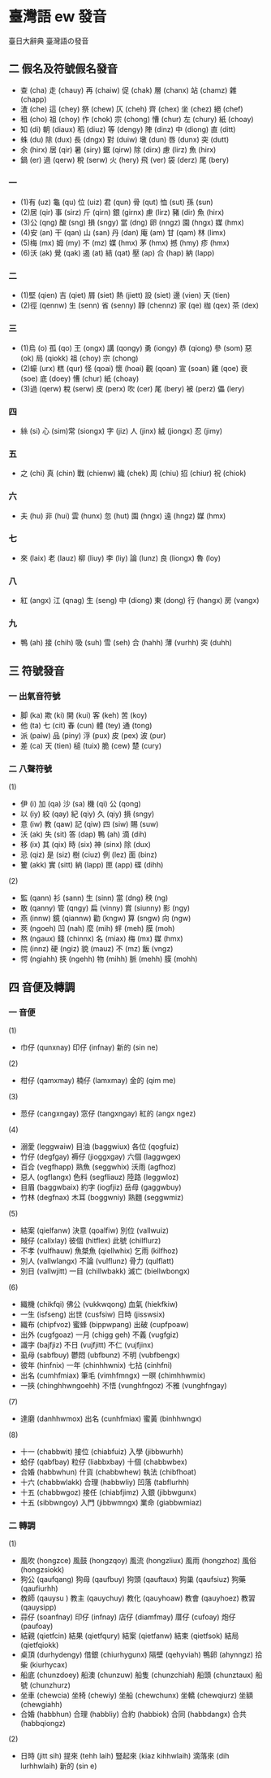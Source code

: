 # 臺灣語 ew 發音

臺日大辭典 臺灣語の發音

## 二 假名及符號假名發音

* 查 (cha) 走 (chauy) 再 (chaiw) 促 (chak) 層 (chanx) 站 (chamz) 雜 (chapp)
* 渣 (che) 這 (chey) 祭 (chew) 仄 (cheh) 齊 (chex) 坐 (chez) 絕 (chef)
* 租 (cho) 祖 (choy) 作 (chok) 宗 (chong) 慒 (chur) 左 (chury) 紙 (choay)
* 知 (di) 朝 (diaux) 稻 (diuz) 等 (dengy) 陣 (dinz) 中 (diong) 直 (ditt)
* 蛛 (du) 除 (dux) 長 (dngx) 對 (duiw) 墩 (dun) 唇 (dunx) 突 (dutt)
* 余 (hirx) 居 (qir) 暑 (siry) 鋸 (qirw) 除 (dirx) 慮 (lirz) 魚 (hirx)
* 鍋 (er) 過 (qerw) 稅 (serw) 火 (hery) 飛 (ver) 袋 (derz) 尾 (bery)

### 一

* (1)有 (uz) 龜 (qu) 位 (uiz) 君 (qun) 骨 (qut) 恤 (sut) 孫 (sun)
* (2)居 (qir) 事 (sirz) 斤 (qirn) 銀 (girnx) 慮 (lirz) 豬 (dir) 魚 (hirx)
* (3)公 (qng) 酸 (sng) 損 (sngy) 當 (dng) 卵 (nngz) 園 (hngx) 媒 (hmx)
* (4)安 (an) 干 (qan) 山 (san) 丹 (dan) 庵 (am) 甘 (qam) 林 (limx)
* (5)梅 (mx) 姆 (my) 不 (mz) 媒 (hmx) 茅 (hmx) 撼 (hmy) 疹 (hmx)
* (6)沃 (ak) 覺 (qak) 遏 (at) 結 (qat) 壓 (ap) 合 (hap) 納 (lapp)

### 二

* (1)堅 (qien) 吉 (qiet) 屑 (siet) 熱 (jiett)  設 (siet) 邊 (vien) 天 (tien)
* (2)徑 (qennw) 生 (senn) 省 (senny) 靜 (chennz) 家 (qe) 枷 (qex) 茶 (dex)

### 三

* (1)烏 (o) 孤 (qo) 王 (ongx) 講 (qongy) 勇 (iongy) 恭 (qiong) 參 (som) 惡 (ok) 局 (qiokk) 祖 (choy) 宗 (chong)
* (2)蠔 (urx) 糕 (qur) 怪 (qoai) 懷 (hoai) 觀 (qoan) 宣 (soan) 雞 (qoe) 衰 (soe) 底 (doey) 慒 (chur) 紙 (choay)
* (3)過 (qerw) 稅 (serw) 皮 (perx) 吹 (cer) 尾 (bery) 被 (perz) 儡 (lery)

### 四

* 絲 (si) 心 (sim)常 (siongx) 字 (jiz) 人 (jinx) 絨 (jiongx) 忍 (jimy)

### 五

* 之 (chi) 真 (chin) 戰 (chienw) 織 (chek) 周 (chiu) 招 (chiur) 祝 (chiok)

### 六

* 夫 (hu) 非 (hui) 雲 (hunx) 忽 (hut) 園 (hngx) 遠 (hngz) 媒 (hmx)

### 七

* 來 (laix) 老 (lauz) 柳 (liuy) 李 (liy) 論 (lunz) 良 (liongx) 魯 (loy)

### 八

* 紅 (angx) 江 (qnag) 生 (seng) 中 (diong) 東 (dong) 行 (hangx) 房 (vangx)

### 九

* 鴨 (ah) 接 (chih) 吸 (suh) 雪 (seh) 合 (hahh) 薄 (vurhh) 突 (duhh)

## 三 符號發音

### 一 出氣音符號

* 脚 (ka) 欺 (ki) 開 (kui) 客 (keh) 苦 (koy)
* 他 (ta) 七 (cit) 春 (cun) 體 (tey) 通 (tong)
* 派 (paiw) 品 (piny) 浮 (pux) 皮 (pex) 波 (pur)
* 差 (ca) 天 (tien) 槌 (tuix) 脆 (cew) 楚 (cury)

### 二 八聲符號

(1)
* 伊 (i) 加 (qa) 沙 (sa) 機 (qi) 公 (qong)
* 以 (iy) 絞 (qay) 紀 (qiy) 久 (qiy) 損 (sngy)
* 意 (iw) 教 (qaw) 記 (qiw) 四 (siw) 賜 (suw)
* 沃 (ak) 失 (sit) 答 (dap) 鴨 (ah) 滴 (dih)
* 移 (ix) 其 (qix) 時 (six) 神 (sinx) 除 (dux)
* 忌 (qiz) 是 (siz) 樹 (ciuz) 例 (lez) 面 (binz)
* 籰 (akk) 實 (sitt) 納 (lapp) 匣 (app) 碟 (dihh)

(2)
* 監 (qann) 衫 (sann) 生 (sinn) 當 (dng) 秧 (ng)
* 敢 (qanny) 管 (qngy) 扁 (vinny) 賞 (siunny) 影 (ngy)
* 燕 (innw) 鏡 (qiannw) 勸 (kngw) 算 (sngw) 向 (ngw)
* 莢 (ngoeh) 凹 (nah) 麼 (mih) 䖹 (meh) 膜 (moh)
* 熬 (ngaux) 錢 (chinnx) 名 (miax) 梅 (mx) 媒 (hmx)
* 院 (innz) 硬 (ngiz) 貌 (mauz) 不 (mz) 飯 (vngz)
* 愕 (ngiahh) 挾 (ngehh) 物 (mihh) 脈 (mehh) 膜 (mohh)

## 四 音便及轉調

### 一 音便

(1)
* 巾仔 (qunxnay) 印仔 (infnay) 新的 (sin ne)

(2)
* 柑仔 (qamxmay) 楠仔 (lamxmay) 金的 (qim me)

(3)
* 䓤仔 (cangxngay) 窓仔 (tangxngay) 紅的 (angx ngez)

(4)
* 溺愛 (leggwaiw) 目油 (baggwiux) 各位 (qogfuiz)
* 竹仔 (degfgay) 褥仔 (jioggxgay) 六個 (laggwgex)
* 百合 (vegfhapp) 熟魚 (seggwhix) 沃雨 (agfhoz)
* 惡人 (ogflangx) 色料 (segfliauz) 陸路 (leggwloz)
* 目眉 (baggwbaix) 約字 (iogfjiz) 岳母 (gaggwbuy)
* 竹林 (degfnax) 木耳 (boggwniy) 熟麵 (seggwmiz)

(5)
* 結案 (qielfanw) 決意 (qoalfiw) 別位 (vallwuiz)
* 賊仔 (callxlay) 彼個 (hitflex) 此號 (chilflurz)
* 不孝 (vulfhauw) 魚桀魚 (qiellwhix) 乞雨 (kilfhoz)
* 別人 (vallwlangx) 不論 (vulflunz) 骨力 (qulflatt)
* 別日 (vallwjitt) 一目 (chillwbakk) 滅亡 (biellwbongx)

(6)
* 織機 (chikfqi) 佛公 (vukkwqong) 血氣 (hiekfkiw)
* 一生 (isfseng) 出世 (cusfsiw) 日時 (jisswsix)
* 織布 (chipfvoz) 蜜蜂 (bippwpang) 出破 (cupfpoaw)
* 出外 (cugfgoaz) 一月 (chigg geh) 不義 (vugfgiz)
* 識字 (bajfjiz) 不日 (vujfjitt) 不仁 (vujfjinx)
* 虱母 (sabfbuy) 鬱悶 (ubfbunz) 不明 (vubfbengx)
* 彼年 (hinfnix) 一年 (chinhhwnix) 七拈 (cinhfni)
* 出名 (cumhfmiax) 筆毛 (vimhfmngx) 一暝 (chimhhwmix)
* 一挾 (chinghhwngoehh) 不悟 (vunghfngoz) 不雅 (vunghfngay)

(7)
* 達磨 (danhhwmox) 出名 (cunhfmiax) 蜜黃 (binhhwngx)

(8)
* 十一 (chabbwit) 接位 (chiabfuiz) 入學 (jibbwurhh)
* 蛤仔 (qabfbay) 粒仔 (liabbxbay) 十個 (chabbwbex)
* 合婚 (habbwhun) 什貨 (chabbwhew) 執法 (chibfhoat)
* 十六 (chabbwlakk) 合理 (habbwliy) 凹落 (tabflurhh)
* 十五 (chabbwgoz) 接任 (chiabfjimz) 入銀 (jibbwgunx)
* 十五 (sibbwngoy) 入門 (jibbwmngx) 業命 (giabbwmiaz)

### 二 轉調

(1)
* 風吹 (hongzce) 風鼓 (hongzqoy) 風流 (hongzliux) 風雨 (hongzhoz) 風俗 (hongzsiokk)
* 狗公 (qaufqang) 狗母 (qaufbuy) 狗頭 (qauftaux) 狗巢 (qaufsiuz) 狗藥 (qaufiurhh)
* 教師 (qauysu ) 教主 (qauychuy) 教化 (qauyhoaw) 教會 (qauyhoez) 教習 (qauysipp)
* 蒜仔 (soanfnay) 印仔 (infnay) 店仔 (diamfmay) 厝仔 (cufoay) 炮仔 (paufoay)
* 結親 (qietfcin) 結果 (qietfqury) 結案 (qietfanw) 結束 (qietfsok) 結局 (qietfqiokk)
* 桌頂 (durhydengy) 借銀 (chiurhygunx) 隔壁 (qehyviah) 鴨卵 (ahynngz) 拾柴 (kiurhycax)
* 船底 (chunzdoey) 船澳 (chunzuw) 船隻 (chunzchiah) 船頭 (chunztaux) 船號 (chunzhurz)
* 坐車 (chewcia) 坐椅 (chewiy) 坐船 (chewchunx) 坐轎 (chewqiurz) 坐額 (chewgiahh)
* 合婚 (habbhun) 合理 (habbliy) 合約 (habbiok) 合同 (habbdangx) 合共 (habbqiongz)

(2)
* 日時 (jitt sih) 提來 (tehh laih) 豎起來 (kiaz kihhwlaih) 滴落來 (dih lurhhwlaih) 新的 (sin e)
